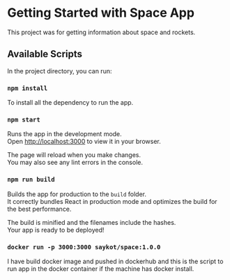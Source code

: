 # Getting Started with Space App

This project was for getting information about space and rockets.

## Available Scripts

In the project directory, you can run:

### `npm install` 

To install all the dependency to run the app.

### `npm start`

Runs the app in the development mode.\
Open [http://localhost:3000](http://localhost:3000) to view it in your browser.

The page will reload when you make changes.\
You may also see any lint errors in the console.

### `npm run build`

Builds the app for production to the `build` folder.\
It correctly bundles React in production mode and optimizes the build for the best performance.

The build is minified and the filenames include the hashes.\
Your app is ready to be deployed!

### `docker run -p 3000:3000 saykot/space:1.0.0`

I have build docker image and pushed in dockerhub and this is the script to run app in the docker container if the machine has docker install.



